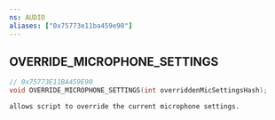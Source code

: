 ```yaml
---
ns: AUDIO
aliases: ["0x75773e11ba459e90"]
---
```

## OVERRIDE_MICROPHONE_SETTINGS

```c
// 0x75773E11BA459E90
void OVERRIDE_MICROPHONE_SETTINGS(int overriddenMicSettingsHash);
```

```
allows script to override the current microphone settings.
```
